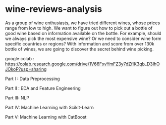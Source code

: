 # wine-reviews-analysis
As a group of wine enthusiasts, we have tried different wines, whose prices range from low to high. We want to figure out how to pick out a bottle of good wine based on information available on the bottle. For example, should we always pick the most expensive wine? Or we need to consider wine form specific countries or regions? With information and score from over 130k bottle of wines, we are going to discover the secret behind wine picking.

google colab : https://colab.research.google.com/drive/1V66FxvYmFZ3y7dZflK3qb_D3IhOJOkoP?usp=sharing


Part I : Data Preprocessing

Part II : EDA and Feature Engineering

Part III: NLP

Part IV: Machine Learning with Scikit-Learn

Part V: Machine Learning with CatBoost
